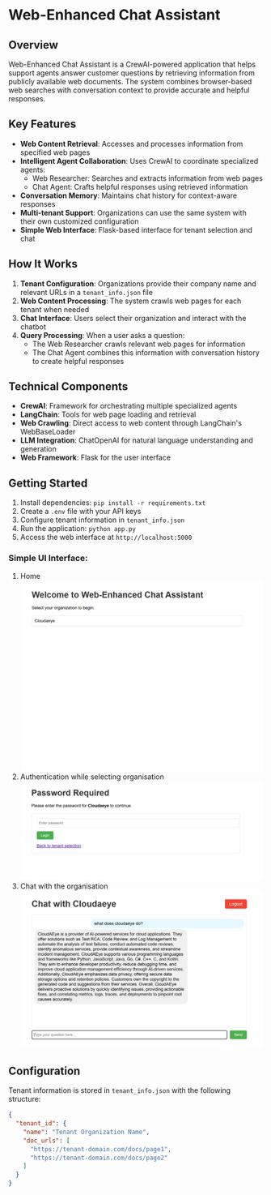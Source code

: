 # Web-Enhanced Chat Assistant

## Overview

Web-Enhanced Chat Assistant is a CrewAI-powered application that helps support agents answer customer questions by retrieving information from publicly available web documents. The system combines browser-based web searches with conversation context to provide accurate and helpful responses.

## Key Features

- **Web Content Retrieval**: Accesses and processes information from specified web pages
- **Intelligent Agent Collaboration**: Uses CrewAI to coordinate specialized agents:
  - Web Researcher: Searches and extracts information from web pages
  - Chat Agent: Crafts helpful responses using retrieved information
- **Conversation Memory**: Maintains chat history for context-aware responses
- **Multi-tenant Support**: Organizations can use the same system with their own customized configuration
- **Simple Web Interface**: Flask-based interface for tenant selection and chat


## How It Works

1. **Tenant Configuration**: Organizations provide their company name and relevant URLs in a `tenant_info.json` file
2. **Web Content Processing**: The system crawls web pages for each tenant when needed
3. **Chat Interface**: Users select their organization and interact with the chatbot
4. **Query Processing**: When a user asks a question:
   - The Web Researcher crawls relevant web pages for information
   - The Chat Agent combines this information with conversation history to create helpful responses

## Technical Components

- **CrewAI**: Framework for orchestrating multiple specialized agents
- **LangChain**: Tools for web page loading and retrieval
- **Web Crawling**: Direct access to web content through LangChain's WebBaseLoader
- **LLM Integration**: ChatOpenAI for natural language understanding and generation
- **Web Framework**: Flask for the user interface

## Getting Started

1. Install dependencies: `pip install -r requirements.txt`
2. Create a `.env` file with your API keys
3. Configure tenant information in `tenant_info.json`
4. Run the application: `python app.py`
5. Access the web interface at `http://localhost:5000`

### Simple UI Interface:
1. Home 
![Home Screen](img_2.png)
2. Authentication while selecting organisation
![Authentication Screen](img_1.png)
3. Chat with the organisation 
![Chat Interface](img.png)

## Configuration

Tenant information is stored in `tenant_info.json` with the following structure:

```json
{
  "tenant_id": {
    "name": "Tenant Organization Name",
    "doc_urls": [
      "https://tenant-domain.com/docs/page1",
      "https://tenant-domain.com/docs/page2"
    ]
  }
}